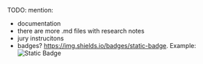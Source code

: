 TODO: mention:

- documentation
- there are more .md files with research notes
- jury instrucitons
- badges? https://img.shields.io/badges/static-badge. Example: ![Static Badge](https://img.shields.io/badge/%F0%9F%85%B8%20%F0%9F%85%B1%F0%9F%85%B4%20%F0%9F%85%BC%F0%9F%85%B4-%F0%9F%86%88%F0%9F%85%BE%F0%9F%86%84%20%F0%9F%85%B1%F0%9F%85%B4%20%F0%9F%86%83%F0%9F%85%B7%F0%9F%85%B4%20%F0%9F%86%83%F0%9F%85%B7%F0%9F%85%BE%F0%9F%86%84%F0%9F%85%B6%F0%9F%85%B7%F0%9F%86%83%20%F0%9F%85%BF%F0%9F%85%BE%F0%9F%85%BB%F0%9F%85%B8%F0%9F%85%B2%F0%9F%85%B4-black)

